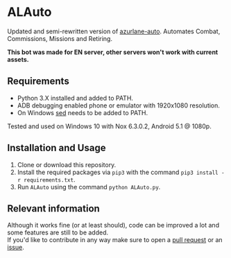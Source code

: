 # ALAuto
Updated and semi-rewritten version of [azurlane-auto](https://github.com/perryhuynh/azurlane-auto). Automates Combat, Commissions, Missions and Retiring.

**This bot was made for EN server, other servers won't work with current assets.**

## Requirements
* Python 3.X installed and added to PATH.
* ADB debugging enabled phone or emulator with 1920x1080 resolution.
* On Windows [sed](http://gnuwin32.sourceforge.net/packages/sed.htm) needs to be added to PATH.

Tested and used on Windows 10 with Nox 6.3.0.2, Android 5.1 @ 1080p.

## Installation and Usage
1. Clone or download this repository.
2. Install the required packages via `pip3` with the command `pip3 install -r requirements.txt`.
3. Run `ALAuto` using the command `python ALAuto.py`.

## Relevant information
Although it works fine (or at least should), code can be improved a lot and some features are still to be added.  
If you'd like to contribute in any way make sure to open a [pull request](https://github.com/Egoistically/ALAuto/pulls) or an [issue](https://github.com/Egoistically/ALAuto/issues).